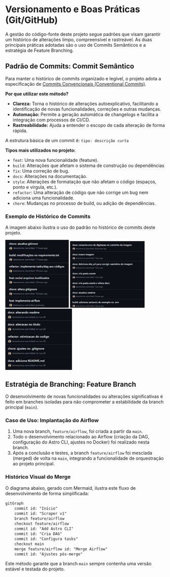 # Versionamento e Boas Práticas (Git/GitHub)

A gestão do código-fonte deste projeto segue padrões que visam garantir um histórico de alterações limpo, compreensível e rastreável. As duas principais práticas adotadas são o uso de Commits Semânticos e a estratégia de Feature Branching.

## Padrão de Commits: Commit Semântico

Para manter o histórico de commits organizado e legível, o projeto adota a especificação de [Commits Convencionais (Conventional Commits)](https://www.conventionalcommits.org/).

**Por que utilizar este método?**
* **Clareza:** Torna o histórico de alterações autoexplicativo, facilitando a identificação de novas funcionalidades, correções e outras mudanças.
* **Automação:** Permite a geração automática de changelogs e facilita a integração com processos de CI/CD.
* **Rastreabilidade:** Ajuda a entender o escopo de cada alteração de forma rápida.

A estrutura básica de um commit é:
`tipo: descrição curta`

**Tipos mais utilizados no projeto:**
* `feat`: Uma nova funcionalidade (feature).
* `build`: Alterações que afetam o sistema de construção ou dependências
* `fix`: Uma correção de bug.
* `docs`: Alterações na documentação.
* `style`: Alterações de formatação que não afetam o código (espaços, ponto e vírgula, etc.).
* `refactor`: Uma alteração de código que não corrige um bug nem adiciona uma funcionalidade.
* `chore`: Mudanças no processo de build, ou adição de dependências.

### Exemplo de Histórico de Commits

A imagem abaixo ilustra o uso do padrão no histórico de commits deste projeto.

<img src="assets/commit1.jpg" alt="Exemplo de Commits Semânticos no Projeto" width="200">
<img src="assets/commit3.jpg" alt="Exemplo de Commits Semânticos no Projeto" width="235">
<img src="assets/commit2.jpg" alt="Exemplo de Commits Semânticos no Projeto" width="210">

## Estratégia de Branching: Feature Branch

O desenvolvimento de novas funcionalidades ou alterações significativas é feito em branches isoladas para não comprometer a estabilidade da branch principal (`main`).

### Caso de Uso: Implantação do Airflow

1.  Uma nova branch, `feature/airflow`, foi criada a partir da `main`.
2.  Todo o desenvolvimento relacionado ao Airflow (criação da DAG, configuração do Astro CLI, ajustes no Docker) foi realizado nesta branch.
3.  Após a conclusão e testes, a branch `feature/airflow` foi mesclada (merged) de volta na `main`, integrando a funcionalidade de orquestração ao projeto principal.

### Histórico Visual do Merge

O diagrama abaixo, gerado com Mermaid, ilustra este fluxo de desenvolvimento de forma simplificada:

```mermaid
gitGraph
    commit id: "Início"
    commit id: "Scraper v1"
    branch feature/airflow
    checkout feature/airflow
    commit id: "Add Astro CLI"
    commit id: "Cria DAG"
    commit id: "Configura tasks"
    checkout main
    merge feature/airflow id: "Merge Airflow"
    commit id: "Ajustes pós-merge"
```

Este método garante que a branch `main` sempre contenha uma versão estável e testada do projeto.